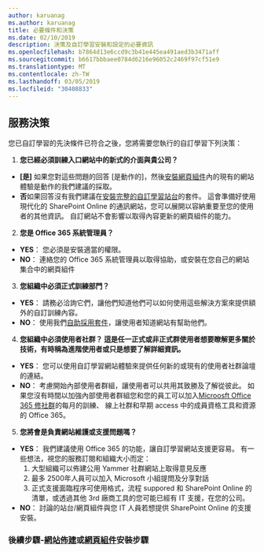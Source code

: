 ```yaml
---
author: karuanag
ms.author: karuanag
title: 必要條件和決策
ms.date: 02/10/2019
description: 決策及自訂學習安裝和設定的必要資訊
ms.openlocfilehash: b7864d13e6ccd9c3b41e445ea491aed3b3471aff
ms.sourcegitcommit: b6617bbbaee0784d6216e96052c2469f97cf51e9
ms.translationtype: MT
ms.contentlocale: zh-TW
ms.lasthandoff: 03/05/2019
ms.locfileid: "30408833"
---
```

## <a name="service-decisions"></a>服務決策

您已自訂學習的先決條件已符合之後，您將需要您執行的自訂學習下列決策：

1. **您已經必須訓練入口網站中的新式的介面與貴公司？**

- **[是]** 如果您對這些問題的回答 [是動作的]，然後[安裝網頁組件](installwebpart.md)內的現有的網站體驗是動作的我們建議的採取。
- **否**如果回答沒有我們建議在[安裝完整的自訂學習站台](installsitepackage.md)的套件。  這會準備好使用現代化的 SharePoint Online 的通訊網站，您可以展開以容納重要至您的使用者的其他資訊。  自訂網站不會影響以取得內容更新的網頁組件的能力。 

2. **您是 Office 365 系統管理員？**

- **YES**： 您必須是安裝適當的權限。
- **NO**： 連絡您的 Office 365 系統管理員以取得協助，或安裝在您自己的網站集合中的網頁組件

3. **您組織中必須正式訓練部門？**

- **YES**： 請務必洽詢它們，讓他們知道他們可以如何使用這些解決方案來提供額外的自訂訓練內容。
- **NO**： 使用我們[自助採用套件](driveadoption.md)，讓使用者知道網站有幫助他們。

4. **您組織中必須使用者社群？ 這是任一正式或非正式群使用者想要瞭解更多關於技術，有時稱為進階使用者或只是想要了解詳細資訊。**

- **YES**： 您可以使用自訂學習網站體驗來提供任何新的或現有的使用者社群論壇的連結。
- **NO**： 考慮開始內部使用者群組，讓使用者可以共用其致勝及了解從彼此。  如果您沒有時間以加強內部使用者群組您和您的員工可以加入[Microosft Office 365 修社群](https://aka.ms/O365Champions)的每月的訓練、 線上社群和早期 access 中的成員資格工具和資源的 Office 365。

5.  **您將會是負責網站維護或支援問題嗎？**

- **YES**： 我們建議使用 Office 365 的功能，讓自訂學習網站支援更容易。  有一些想法，視您的服務訂閱和組織大小而定：
    1. 大型組織可以佈建公用 Yammer 社群網站上取得意見反應
    2. 最多 2500年人員可以加入 Microsoft 小組提問及分享對話
    3. 正式支援面臨程序可使用格式，流程 suppored 和 SharePoint Online 的清單，或透過其他 3rd 廠商工具的您可能已經有 IT 支援，在您的公司。 
- **NO**： 討論的站台/網頁組件與您 IT 人員若想提供 SharePoint Online 的支援安裝。  

### <a name="next-steps---site-provisioninginstallsitepackagemd-or-webpartinstallwebpartmd-installation-steps"></a>後續步驟-[網站佈建](installsitepackage.md)或[網頁組件](installwebpart.md)安裝步驟
